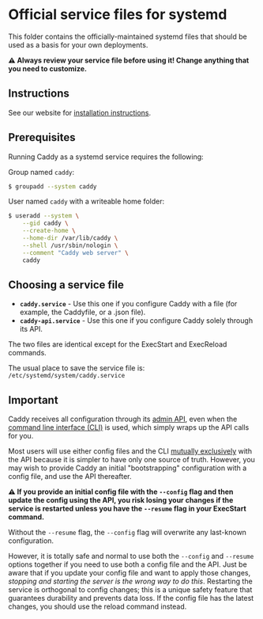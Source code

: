 Official service files for systemd
==================================

This folder contains the officially-maintained systemd files that should be used as a basis for your own deployments.

**⚠️ Always review your service file before using it! Change anything that you need to customize.**

## Instructions

See our website for [installation instructions](https://caddyserver.com/docs/install).


## Prerequisites

Running Caddy as a systemd service requires the following:


Group named `caddy`:

```bash
$ groupadd --system caddy
```

User named `caddy` with a writeable home folder:

```bash
$ useradd --system \
    --gid caddy \
    --create-home \
    --home-dir /var/lib/caddy \
    --shell /usr/sbin/nologin \
    --comment "Caddy web server" \
    caddy
```


## Choosing a service file

- **`caddy.service`** - Use this one if you configure Caddy with a file (for example, the Caddyfile, or a .json file).
- **`caddy-api.service`** - Use this one if you configure Caddy solely through its API.

The two files are identical except for the ExecStart and ExecReload commands.

The usual place to save the service file is: `/etc/systemd/system/caddy.service`

## Important

Caddy receives all configuration through its [admin API](https://caddyserver.com/docs/api), even when the [command line interface (CLI)](https://caddyserver.com/docs/command-line) is used, which simply wraps up the API calls for you.

Most users will use either config files and the CLI [mutually exclusively](https://caddyserver.com/docs/getting-started#api-vs-config-files) with the API because it is simpler to have only one source of truth. However, you may wish to provide Caddy an initial "bootstrapping" configuration with a config file, and use the API thereafter.

**⚠️ If you provide an initial config file with the `--config` flag and then update the config using the API, you risk losing your changes if the service is restarted unless you have the `--resume` flag in your ExecStart command.**

Without the `--resume` flag, the `--config` flag will overwrite any last-known configuration.

However, it is totally safe and normal to use both the `--config` and `--resume` options together if you need to use both a config file and the API. Just be aware that if you update your config file and want to apply those changes, _stopping and starting the server is the wrong way to do this_. Restarting the service is orthogonal to config changes; this is a unique safety feature that guarantees durability and prevents data loss. If the config file has the latest changes, you should use the reload command instead.
